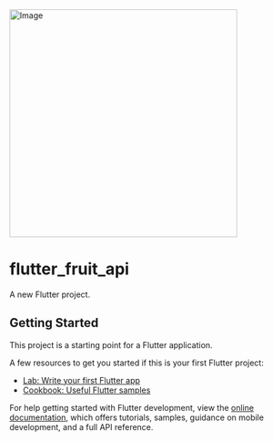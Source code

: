 <img src="https://github.com/Rohan-mgr/flutter-movie-app-ui/assets/78647278/0e3b4968-dc7e-4e40-a0bf-4dbca8440e32" alt="Image" height="400" width='400'>


# flutter_fruit_api

A new Flutter project.

## Getting Started

This project is a starting point for a Flutter application.

A few resources to get you started if this is your first Flutter project:

- [Lab: Write your first Flutter app](https://docs.flutter.dev/get-started/codelab)
- [Cookbook: Useful Flutter samples](https://docs.flutter.dev/cookbook)

For help getting started with Flutter development, view the
[online documentation](https://docs.flutter.dev/), which offers tutorials,
samples, guidance on mobile development, and a full API reference.
